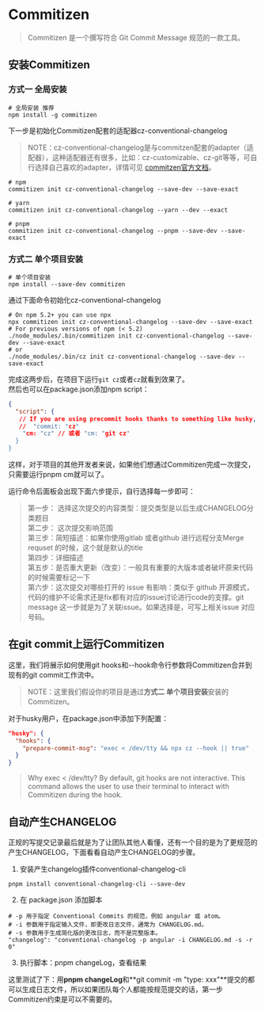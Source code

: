 # Commitizen

> Commitizen 是一个撰写符合 Git Commit Message 规范的一款工具。

## 安装Commitizen

### 方式一 全局安装

```shell
# 全局安装 推荐
npm install -g commitizen
```

下一步是初始化Commitizen配套的适配器cz-conventional-changelog

> NOTE：cz-conventional-changelog是与commitzen配套的adapter（适配器），这种适配器还有很多，比如：cz-customizable、cz-git等等，可自行选择自己喜欢的adapter，详情可见 [commitzen官方文档](https://www.npmjs.com/package/commitizen)。

```shell
# npm
commitizen init cz-conventional-changelog --save-dev --save-exact

# yarn
commitizen init cz-conventional-changelog --yarn --dev --exact

# pnpm
commitizen init cz-conventional-changelog --pnpm --save-dev --save-exact
```

### 方式二 单个项目安装

```shell
# 单个项目安装
npm install --save-dev commitizen
```

通过下面命令初始化cz-conventional-changelog

```shell
# On npm 5.2+ you can use npx
npx commitizen init cz-conventional-changelog --save-dev --save-exact
# For previous versions of npm (< 5.2)
./node_modules/.bin/commitizen init cz-conventional-changelog --save-dev --save-exact
# or
./node_modules/.bin/cz init cz-conventional-changelog --save-dev --save-exact
```

完成这两步后，在项目下运行`git cz`或者`cz`就看到效果了。  
然后也可以在package.json添加npm script：

```json
{
  "script": {
   // If you are using precommit hooks thanks to something like husky, you will need to name your script something other than "commit" (e.g. "cm": "cz").
   //  "commit: "cz"
    "cm: "cz" // 或者 "cm: "git cz"
  }
}
```

这样，对于项目的其他开发者来说，如果他们想通过Commitizen完成一次提交，只需要运行pnpm cm就可以了。

运行命令后面板会出现下面六步提示，自行选择每一步即可：

> 第一步： 选择这次提交的内容类型：提交类型是以后生成CHANGELOG分类题目  
> 第二步： 这次提交影响范围  
> 第三步：简短描述：如果你使用gitlab 或者github 进行远程分支Merge requset 的时候，这个就是默认的title  
> 第四步：详细描述  
> 第五步：是否重大更新（改变）：一般具有重要的大版本或者破坏原来代码的时候需要标记一下  
> 第六步：这次提交对哪些打开的 issue 有影响：类似于 github 开源模式，代码的维护不论需求还是fix都有对应的issue讨论进行code的支撑。git message 这一步就是为了关联issue。如果选择是，可写上相关issue 对应号码。

## 在git commit上运行Commitizen

这里，我们将展示如何使用git hooks和--hook命令行参数将Commitizen合并到现有的git commit工作流中。

> NOTE：这里我们假设你的项目是通过**方式二 单个项目安装**安装的Commitizen。

对于husky用户，在package.json中添加下列配置：

```json
"husky": {
  "hooks": {
    "prepare-commit-msg": "exec < /dev/tty && npx cz --hook || true"
  }
}
```

> Why exec < /dev/tty? By default, git hooks are not interactive. This command allows the user to use their terminal to interact with Commitizen during the hook.

## 自动产生CHANGELOG

正规的写提交记录最后就是为了让团队其他人看懂，还有一个目的是为了更规范的产生CHANGELOG，下面看看自动产生CHANGELOG的步骤。

1. 安装产生changelog插件conventional-changelog-cli

```shell
pnpm install conventional-changelog-cli --save-dev
```

2. 在 package.json 添加脚本

```shell
# -p 用于指定 Conventional Commits 的规范，例如 angular 或 atom。
# -i 参数用于指定输入文件，即更改日志文件，通常为 CHANGELOG.md。
# -s 参数用于生成简化版的更改日志，而不是完整版本。
"changelog": "conventional-changelog -p angular -i CHANGELOG.md -s -r 0"
```

3. 执行脚本：pnpm changeLog，查看结果

这里测试了下：用**pnpm changeLog**和**git commit -m "type: xxx"**提交的都可以生成日志文件，所以如果团队每个人都能按规范提交的话，第一步Commitizen约束是可以不需要的。
